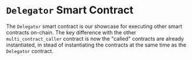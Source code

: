 # `Delegator` Smart Contract

The `Delegator` smart contract is our showcase for executing other smart
contracts on-chain. The key difference with the other `multi_contract_caller` contract is now the
"called" contracts are already instantiated, in stead of instantiating the contracts at the same
time as the `Delegator` contract.
